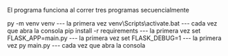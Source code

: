 El programa funciona al correr tres programas secuencialmente

py -m venv venv --- la primera vez
venv\Scripts\activate.bat --- cada vez que abra la consola
pip install -r requirements --- la primera vez
set FLASK_APP=main.py --- la primera vez
set FLASK_DEBUG=1 --- la primera vez
py main.py --- cada vez que abra la consola